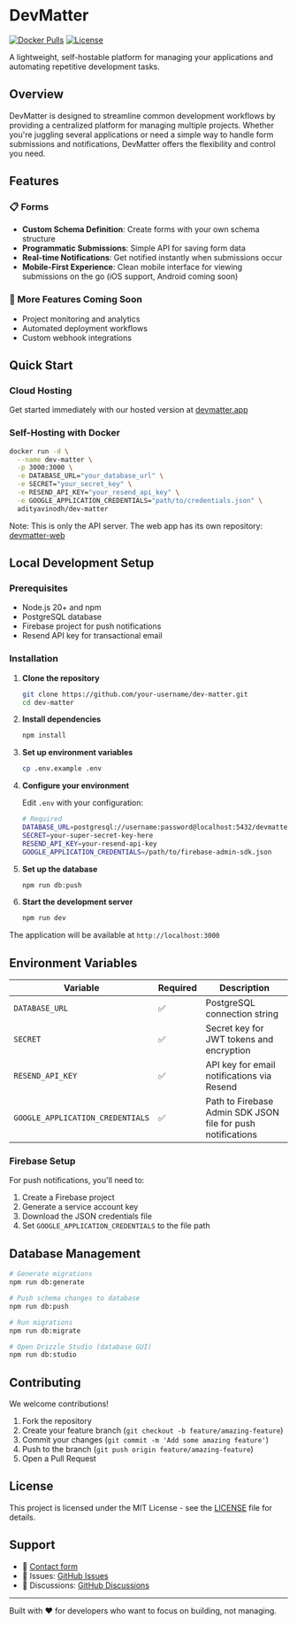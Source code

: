 # DevMatter

[![Docker Pulls](https://img.shields.io/docker/pulls/adityavinodh/dev-matter)](https://hub.docker.com/r/adityavinodh/dev-matter)
[![License](https://img.shields.io/badge/license-MIT-blue.svg)](LICENSE)

A lightweight, self-hostable platform for managing your applications and automating repetitive development tasks.

## Overview

DevMatter is designed to streamline common development workflows by providing a centralized platform for managing multiple projects. Whether you're juggling several applications or need a simple way to handle form submissions and notifications, DevMatter offers the flexibility and control you need.

## Features

### 📋 Forms
- **Custom Schema Definition**: Create forms with your own schema structure
- **Programmatic Submissions**: Simple API for saving form data
- **Real-time Notifications**: Get notified instantly when submissions occur
- **Mobile-First Experience**: Clean mobile interface for viewing submissions on the go (iOS support, Android coming soon)

### 🚀 More Features Coming Soon
- Project monitoring and analytics
- Automated deployment workflows
- Custom webhook integrations

## Quick Start

### Cloud Hosting
Get started immediately with our hosted version at [devmatter.app](https://devmatter.app)

### Self-Hosting with Docker
```bash
docker run -d \
  --name dev-matter \
  -p 3000:3000 \
  -e DATABASE_URL="your_database_url" \
  -e SECRET="your_secret_key" \
  -e RESEND_API_KEY="your_resend_api_key" \
  -e GOOGLE_APPLICATION_CREDENTIALS="path/to/credentials.json" \
  adityavinodh/dev-matter
```

Note: This is only the API server. The web app has its own repository: [devmatter-web](https://github.com/aditya-vinodh/dev-matter-web)

## Local Development Setup

### Prerequisites
- Node.js 20+ and npm
- PostgreSQL database
- Firebase project for push notifications
- Resend API key for transactional email

### Installation

1. **Clone the repository**
   ```bash
   git clone https://github.com/your-username/dev-matter.git
   cd dev-matter
   ```

2. **Install dependencies**
   ```bash
   npm install
   ```

3. **Set up environment variables**
   ```bash
   cp .env.example .env
   ```

4. **Configure your environment**

   Edit `.env` with your configuration:

   ```bash
   # Required
   DATABASE_URL=postgresql://username:password@localhost:5432/devmatter
   SECRET=your-super-secret-key-here
   RESEND_API_KEY=your-resend-api-key
   GOOGLE_APPLICATION_CREDENTIALS=/path/to/firebase-admin-sdk.json
   ```

5. **Set up the database**
   ```bash
   npm run db:push
   ```

6. **Start the development server**
   ```bash
   npm run dev
   ```

The application will be available at `http://localhost:3000`

## Environment Variables

| Variable | Required | Description |
|----------|----------|-------------|
| `DATABASE_URL` | ✅ | PostgreSQL connection string |
| `SECRET` | ✅ | Secret key for JWT tokens and encryption |
| `RESEND_API_KEY` | ✅ | API key for email notifications via Resend |
| `GOOGLE_APPLICATION_CREDENTIALS` | ✅ | Path to Firebase Admin SDK JSON file for push notifications |

### Firebase Setup
For push notifications, you'll need to:
1. Create a Firebase project
2. Generate a service account key
3. Download the JSON credentials file
4. Set `GOOGLE_APPLICATION_CREDENTIALS` to the file path

## Database Management

```bash
# Generate migrations
npm run db:generate

# Push schema changes to database
npm run db:push

# Run migrations
npm run db:migrate

# Open Drizzle Studio (database GUI)
npm run db:studio
```

## Contributing

We welcome contributions!

1. Fork the repository
2. Create your feature branch (`git checkout -b feature/amazing-feature`)
3. Commit your changes (`git commit -m 'Add some amazing feature'`)
4. Push to the branch (`git push origin feature/amazing-feature`)
5. Open a Pull Request

## License

This project is licensed under the MIT License - see the [LICENSE](LICENSE) file for details.

## Support

- 📧 [Contact form](https://devmatter.app/contact)
- 🐛 Issues: [GitHub Issues](https://github.com/aditya-vinodh/dev-matter/issues)
- 💬 Discussions: [GitHub Discussions](https://github.com/your-username/dev-matter/discussions)

---

Built with ❤️ for developers who want to focus on building, not managing.
